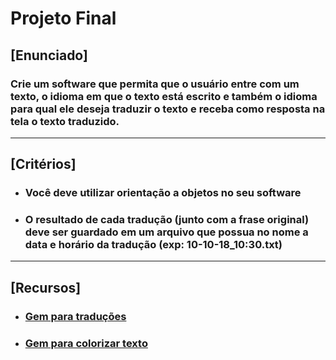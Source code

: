 # Projeto Final

## [Enunciado]
### Crie um software que permita que o usuário entre com um texto, o idioma em que o texto está escrito e também o idioma para qual ele deseja traduzir o texto e receba como resposta na tela o texto traduzido.
___
## [Critérios]
- ### Você deve utilizar orientação a objetos no seu software
- ### O resultado de cada tradução (junto com a frase original) deve ser guardado em um arquivo que possua no nome a data e horário da tradução (exp: 10-10-18_10:30.txt)
___
## [Recursos]
- ### [Gem para traduções](https://github.com/seejohnrun/easy_translate)
- ### [Gem para colorizar texto](https://github.com/fazibear/colorize)